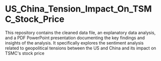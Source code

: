 # US_China_Tension_Impact_On_TSMC_Stock_Price
This repository contains the cleaned data file, an explanatory data analysis, and a PDF PowerPoint presentation documenting the key findings and insights of the analysis. It specifically explores the sentiment analysis related to geopolitical tensions between the US and China and its impact on TSMC's stock price
